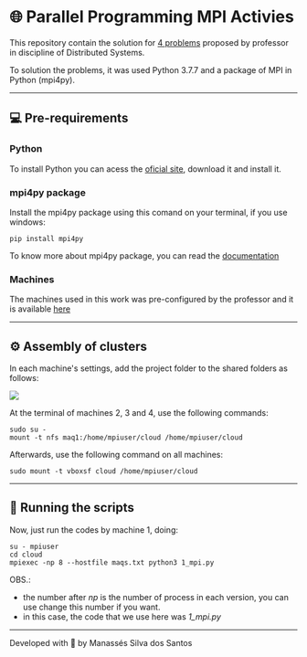 # :globe_with_meridians: Parallel Programming MPI Activies
This repository contain the solution for [4 problems](https://github.com/manassesss/Parallel-Programming-MPI-Activies/wiki/About-the-problems) proposed by professor in discipline of Distributed Systems.

To solution the problems, it was used Python 3.7.7 and a package of MPI in Python (mpi4py).

---

## :computer: Pre-requirements

### Python

To install Python you can acess the [oficial site](https://www.python.org/downloads/), download it and install it.

### mpi4py package

Install the mpi4py package using this comand on your terminal, if you use windows:

```
pip install mpi4py
```

To know more about mpi4py package, you can read the [documentation](https://mpi4py.readthedocs.io/en/stable/index.html)

### Machines

The machines used in this work was pre-configured by the professor and it is available [here](https://drive.google.com/open?id=1NnBFK06xK9eQt6oCHq9XZdCYesFZMstm&authuser=weslley%40ufpi.edu.br&usp=drive_fs)

---

## ⚙️ Assembly of clusters

In each machine's settings, add the project folder to the shared folders as follows:

<img src="https://i.imgur.com/IlLdPfg.png"/>

At the terminal of machines 2, 3 and 4, use the following commands:

```
sudo su -
mount -t nfs maq1:/home/mpiuser/cloud /home/mpiuser/cloud
```
Afterwards, use the following command on all machines:

```
sudo mount -t vboxsf cloud /home/mpiuser/cloud
```

---

## 🚀 Running the scripts

Now, just run the codes by machine 1, doing:

```
su - mpiuser
cd cloud
mpiexec -np 8 --hostfile maqs.txt python3 1_mpi.py
```
OBS.: 
* the number after *np* is the number of process in each version, you can use change this number if you want.
* in this case, the code that we use here was *1_mpi.py*

---

Developed with 🖤 by Manassés Silva dos Santos

